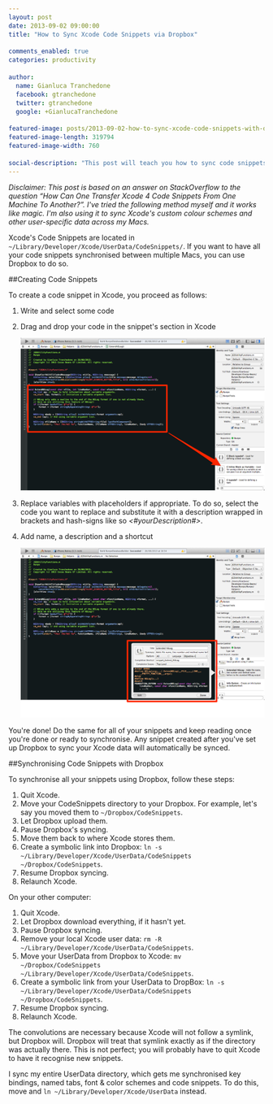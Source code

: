 ```yaml
---
layout: post
date: 2013-09-02 09:00:00
title: "How to Sync Xcode Code Snippets via Dropbox"

comments_enabled: true
categories: productivity

author:
  name: Gianluca Tranchedone
  facebook: gtranchedone
  twitter: gtranchedone
  google: +GianlucaTranchedone

featured-image: posts/2013-09-02-how-to-sync-xcode-code-snippets-with-dropbox/dropbox_sync_xcode.png
featured-image-length: 319794
featured-image-width: 760

social-description: "This post will teach you how to sync code snippets created with Xcode across all your Macs using Dropbox. The same process can be used to sync other data too."
---
```


*Disclaimer: This post is based on an answer on StackOverflow to the question “How Can One Transfer Xcode 4 Code Snippets From One Machine To Another?”. I've tried the following method myself and it works like magic. I'm also using it to sync Xcode's custom colour schemes and other user-specific data across my Macs.*

Xcode's Code Snippets are located in `~/Library/Developer/Xcode/UserData/CodeSnippets/`. If you want to have all your code snippets synchronised between multiple Macs, you can use Dropbox to do so.

<!-- more -->

##Creating Code Snippets

To create a code snippet in Xcode, you proceed as follows:

1. Write and select some code
2. Drag and drop your code in the snippet's section in Xcode

	![create custom code snippet in Xcode](/images/posts/2013-09-02-how-to-sync-xcode-code-snippets-with-dropbox/create_custom_code_snippet_xcode.png)

3. Replace variables with placeholders if appropriate. To do so, select the code you want to replace and substitute it with a description wrapped in brackets and hash-signs like so *<#yourDescription#>*.
4. Add name, a description and a shortcut

	![edit custom code snippet in Xcode](/images/posts/2013-09-02-how-to-sync-xcode-code-snippets-with-dropbox/edit_code_snippet_xcode.png)

You're done! Do the same for all of your snippets and keep reading once you're done or ready to synchronise. Any snippet created after you've set up Dropbox to sync your Xcode data will automatically be synced.

##Synchronising Code Snippets with Dropbox

To synchronise all your snippets using Dropbox, follow these steps:

1. Quit Xcode.
2. Move your CodeSnippets directory to your Dropbox. For example, let's say you moved them to `~/Dropbox/CodeSnippets`.
3. Let Dropbox upload them.
4. Pause Dropbox's syncing.
5. Move them back to where Xcode stores them.
6. Create a symbolic link into Dropbox: `ln -s ~/Library/Developer/Xcode/UserData/CodeSnippets ~/Dropbox/CodeSnippets`.
7. Resume Dropbox syncing.
8. Relaunch Xcode.

On your other computer:

1. Quit Xcode.
2. Let Dropbox download everything, if it hasn't yet.
3. Pause Dropbox syncing.
4. Remove your local Xcode user data: `rm -R ~/Library/Developer/Xcode/UserData/CodeSnippets`.
5. Move your UserData from Dropbox to Xcode: `mv ~/Dropbox/CodeSnippets ~/Library/Developer/Xcode/UserData/CodeSnippets`.
6. Create a symbolic link from your UserData to DropBox: `ln -s ~/Library/Developer/Xcode/UserData/CodeSnippets ~/Dropbox/CodeSnippets`.
7. Resume Dropbox syncing.
8. Relaunch Xcode.

The convolutions are necessary because Xcode will not follow a symlink, but Dropbox will. Dropbox will treat that symlink exactly as if the directory was actually there. This is not perfect; you will probably have to quit Xcode to have it recognise new snippets.

I sync my entire UserData directory, which gets me synchronised key bindings, named tabs, font & color schemes and code snippets. To do this, move and `ln ~/Library/Developer/Xcode/UserData` instead.
